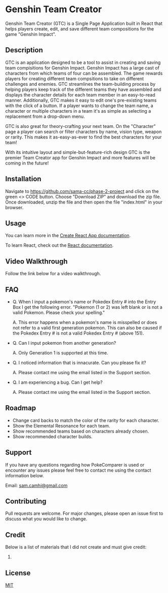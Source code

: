 # Genshin Team Creator

Genshin Team Creator (GTC) is a Single Page Application built in React that helps players create, edit, and save different team compositions for the game "Genshin Impact".

## Description

GTC is an application designed to be a tool to assist in creating and saving team compisitions for Genshin Impact.  Genshin Impact has a large cast of characters from which teams of four can be assembled.  The game rewards players for creating different team compsitions to take on different challenges and enemies. GTC streamlines the team-building process by helping players keep track of the different teams they have assembled and displays the character details for each team member in an easy-to-read manner.  Additionally, GTC makes it easy to edit one's pre-existing teams with the click of a button. If a player wants to change the team name, a character or multiple characters in a team it's as simple as selecting a replacement from a drop-down menu.

GTC is also great for theory-crafting your next team. On the "Character" page a player can search or filter characters by name, vision type, weapon or rarity.  This makes it as-easy-as-ever to find the best characters for your team!

With its intuitive layout and simple-but-feature-rich design GTC is the premier Team Creator app for Genshin Impact and more features will be coming in the future!

## Installation

Navigate to https://github.com/sama-cc/phase-2-project and click on the green <> CODE button. Choose "Download ZIP" and download the zip file. Once downloaded, unzip the file and then open the file "index.html" in your browser.

## Usage

You can learn more in the [Create React App documentation](https://facebook.github.io/create-react-app/docs/getting-started).

To learn React, check out the [React documentation](https://reactjs.org/).

## Video Walkthrough

Follow the link below for a video walkthrough.

## FAQ

- Q. When I input a pokemon's name or Pokedex Entry # into the Entry Box I get the following error. "Pokemon (1 or 2) was left blank or is not a valid Pokemon. Please check your spelling."

    A. This error happens when a pokemon's name is misspelled or does not refer to a valid first generation pokemon. This can also be caused if the Pokedex Entry # is not a valid Pokedex Entry # (above 151).

- Q. Can I input pokemon from another generation?

    A. Only Generation 1 is supported at this time.

- Q. I noticed information that is innacurate. Can you please fix it?

    A. Please contact me using the email listed in the Support section.

- Q. I am experiencing a bug. Can I get help?

    A. Please contact me using the email listed in the Support section.

## Roadmap

- Change card backs to match the color of the rarity for each character.
- Show the Elemental Resonance for each team.
- Show recommended teams based on characters already chosen.
- Show recommended character builds.

## Support

If you have any questions regarding how PokeComparer is used or encounter any issues please feel free to contact me using the contact information below.

Email: sam.camhi@gmail.com
## Contributing

Pull requests are welcome. For major changes, please open an issue first
to discuss what you would like to change.

## Credit

Below is a list of materials that I did not create and must give credit:

1. 

## License

[MIT](https://choosealicense.com/licenses/mit/)